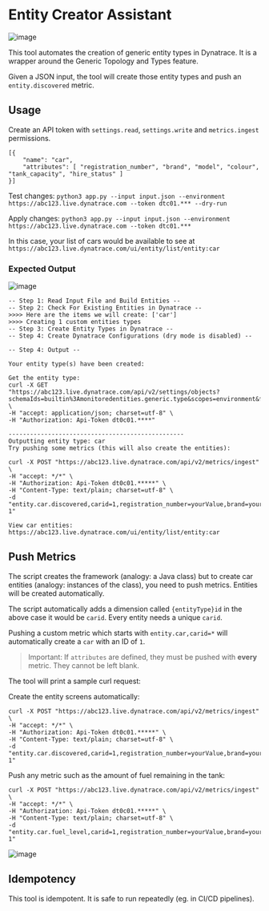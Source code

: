 # Entity Creator Assistant

![image](https://user-images.githubusercontent.com/26523841/188024750-94270268-c470-4028-b94c-7f787957cd9e.png)

This tool automates the creation of generic entity types in Dynatrace. It is a wrapper around the Generic Topology and Types feature.

Given a JSON input, the tool will create those entity types and push an `entity.discovered` metric.

## Usage

Create an API token with `settings.read`, `settings.write` and `metrics.ingest` permissions.

```
[{
    "name": "car",
    "attributes": [ "registration_number", "brand", "model", "colour", "tank_capacity", "hire_status" ]
}]
```

Test changes: `python3 app.py --input input.json --environment https://abc123.live.dynatrace.com --token dtc01.*** --dry-run`

Apply changes: `python3 app.py --input input.json --environment https://abc123.live.dynatrace.com --token dtc01.***`
 
In this case, your list of cars would be available to see at `https://abc123.live.dynatrace.com/ui/entity/list/entity:car`

### Expected Output

![image](https://user-images.githubusercontent.com/26523841/188024029-753a5d35-1f4a-4e42-8cde-97c441558adc.png)

```
-- Step 1: Read Input File and Build Entities --
-- Step 2: Check For Existing Entities in Dynatrace --
>>>> Here are the items we will create: ['car']
>>>> Creating 1 custom entities types
-- Step 3: Create Entity Types in Dynatrace --
-- Step 4: Create Dynatrace Configurations (dry mode is disabled) --

-- Step 4: Output --

Your entity type(s) have been created:

Get the entity type:
curl -X GET "https://abc123.live.dynatrace.com/api/v2/settings/objects?schemaIds=builtin%3Amonitoredentities.generic.type&scopes=environment&fields=objectId%2Cvalue" \
-H "accept: application/json; charset=utf-8" \
-H "Authorization: Api-Token dt0c01.****"

-------------------------------------------------
Outputting entity type: car
Try pushing some metrics (this will also create the entities):

curl -X POST "https://abc123.live.dynatrace.com/api/v2/metrics/ingest" \
-H "accept: */*" \
-H "Authorization: Api-Token dt0c01.*****" \
-H "Content-Type: text/plain; charset=utf-8" \
-d "entity.car.discovered,carid=1,registration_number=yourValue,brand=yourValue,model=yourValue,colour=yourValue,tank_capacity=yourValue,hire_status=yourValue 1"

View car entities:
https://abc123.live.dynatrace.com/ui/entity/list/entity:car
```

## Push Metrics

The script creates the framework (analogy: a Java class) but to create car entities (analogy: instances of the class), you need to push metrics. Entities will be created automatically.

The script automatically adds a dimension called `{entityType}id` in the above case it would be `carid`. Every entity needs a unique `carid`.

Pushing a custom metric which starts with `entity.car,carid=*` will automatically create a `car` with an ID of `1`.

> Important: If `attributes` are defined, they must be pushed with **every** metric. They cannot be left blank.

The tool will print a sample curl request:

Create the entity screens automatically:
```
curl -X POST "https://abc123.live.dynatrace.com/api/v2/metrics/ingest" \
-H "accept: */*" \
-H "Authorization: Api-Token dt0c01.*****" \
-H "Content-Type: text/plain; charset=utf-8" \
-d "entity.car.discovered,carid=1,registration_number=yourValue,brand=yourValue,model=yourValue,colour=yourValue,tank_capacity=yourValue,hire_status=yourValue 1"
```

Push any metric such as the amount of fuel remaining in the tank:
```
curl -X POST "https://abc123.live.dynatrace.com/api/v2/metrics/ingest" \
-H "accept: */*" \
-H "Authorization: Api-Token dt0c01.*****" \
-H "Content-Type: text/plain; charset=utf-8" \
-d "entity.car.fuel_level,carid=1,registration_number=yourValue,brand=yourValue,model=yourValue,colour=yourValue,tank_capacity=yourValue,hire_status=yourValue 1"
```

![image](https://user-images.githubusercontent.com/26523841/188027706-f48581db-7b73-484e-8229-4613079a7460.png)


## Idempotency

This tool is idempotent. It is safe to run repeatedly (eg. in CI/CD pipelines).
